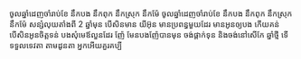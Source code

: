 ចូលឆ្នាំដេញចាំរាប់ខែ នឹកបង នឹកពុក នឹកស្រុក នឹកម៉ែ
ចូលឆ្នាំដេញចាំរាប់ខែ នឹកបង នឹកពុក នឹកស្រុក នឹកម៉ែ
សន្សំលុយតាំងពី 2 ឆ្នាំមុន បើសិនមាន យីអ៊ុន មានប្រពន្ធមួយដែរ
មានអូនឲ្យបង កើយគន់ បើសិនអូនចិត្តទន់ បងសុំមេឪលួនដែរ
ញ៉ែ មែនបងញ៉ែបានមុន ចង់ផ្ដាក់ទុន និងចង់នៅសើកែ
ឆ្នាំថ្មី ទើទទួលទេវតា តាមដូនតា អ្នកអើយគួរគប្បី